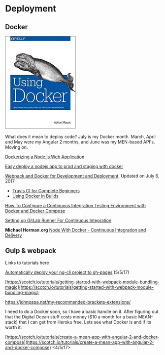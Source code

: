 # Deployment #

## **Docker** ##

![](https://github.com/gokemon/tuts-plus/blob/master/images/Using%20Docker-bookcover.jpeg)

What does it mean to deploy code? July is my Docker month. 
March, April and May were my Angular 2 months, and June was my MEN-based API's. Moving on. 

[Dockerizing a Node.js Web Application](https://semaphoreci.com/community/tutorials/dockerizing-a-node-js-web-application)

[Easy deploy a nodejs app to prod and staging with docker](https://medium.com/@theotow/easy-deploy-a-nodejs-app-to-prod-and-staging-with-docker-f7e6ff406b69)

[Webpack and Docker for Development and Deployment](https://medium.com/@andyccs/webpack-and-docker-for-development-and-deployment-ae0e73243db4), Updated on July 6, 2017

- [Travis CI for Complete Beginners](https://docs.travis-ci.com/user/for-beginners)
- [Using Docker in Builds](https://docs.travis-ci.com/user/docker/)



[How To Configure a Continuous Integration Testing Environment with Docker and Docker Compose](https://www.digitalocean.com/community/tutorials/how-to-configure-a-continuous-integration-testing-environment-with-docker-and-docker-compose-on-ubuntu-14-04)

[Setting up GitLab Runner For Continuous Integration](https://about.gitlab.com/2016/03/01/gitlab-runner-with-docker/)


**Michael Herman.org** 
[Node With Docker - Continuous Integration and Delivery](http://mherman.org/blog/2015/03/06/node-with-docker-continuous-integration-and-delivery/#.WV6w6ITyvIU)


## Gulp & webpack
Links to tutorials here

[Automatically deploy your ng-cli project to gh-pages](https://www.npmjs.com/package/ng-deploy-gh-pages) (5/5/17)
 


[https://scotch.io/tutorials/getting-started-with-webpack-module-bundling-magic](https://scotch.io/tutorials/getting-started-with-webpack-module-bundling-magic)

https://johnpapa.net/my-recommended-brackets-extensions/



I need to do a Docker soon, so I have a basic handle on it. After figuring out that the Digital Ocean stuff costs money ($10 a month for a basic MEAN-stack) that I can get from Heroku free. Lets see what Docker is and if its worth it.

[https://scotch.io/tutorials/create-a-mean-app-with-angular-2-and-docker-compose](https://scotch.io/tutorials/create-a-mean-app-with-angular-2-and-docker-compose)
 <4/5/17>